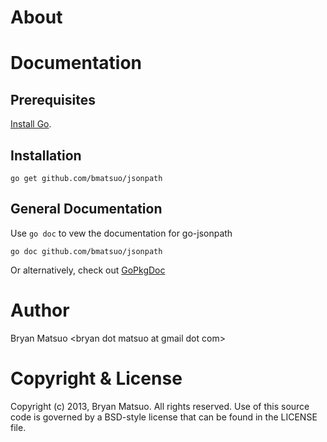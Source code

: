 [install go]: http://golang.org/install.html "Install Go"
[gopkgdoc]: http://go.pkgdoc.org/github.com/bmatsuo/jsonpath/ "GoPkgDoc"

About
=============

<no value>

Documentation
=============

Prerequisites
-------------

[Install Go][].

Installation
-------------

    go get github.com/bmatsuo/jsonpath

General Documentation
---------------------

Use `go doc` to vew the documentation for go-jsonpath

    go doc github.com/bmatsuo/jsonpath

Or alternatively, check out [GoPkgDoc][]

Author
======

Bryan Matsuo &lt;bryan dot matsuo at gmail dot com&gt;

Copyright & License
===================

Copyright (c) 2013, Bryan Matsuo.
All rights reserved.
Use of this source code is governed by a BSD-style license that can be
found in the LICENSE file.
